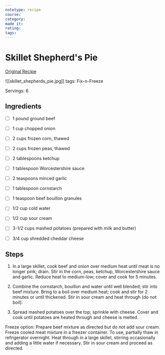 ```yaml
---
notetype: recipe
course:
category:
made it:
rating:
tags:
---
```

# Skillet Shepherd's Pie

[Original Recipe](https://www.tasteofhome.com/recipes/skillet-shepherd-s-pie)

![[skillet_shepherds_pie.jpg]]
tags: Fix-n-Freeze

Servings: 6

## Ingredients
- [ ] 1 pound ground beef- [ ] 1 cup chopped onion- [ ] 2 cups frozen corn, thawed- [ ] 2 cups frozen peas, thawed- [ ] 2 tablespoons ketchup- [ ] 1 tablespoon Worcestershire sauce- [ ] 2 teaspoons minced garlic- [ ] 1 tablespoon cornstarch- [ ] 1 teaspoon beef bouillon granules- [ ] 1/2 cup cold water- [ ] 1/2 cup sour cream- [ ] 3-1/2 cups mashed potatoes (prepared with milk and butter)- [ ] 3/4 cup shredded cheddar cheese

## Steps
1) In a large skillet, cook beef and onion over medium heat until meat is no longer pink; drain. Stir in the corn, peas, ketchup, Worcestershire sauce and garlic. Reduce heat to medium-low; cover and cook for 5 minutes.

2) Combine the cornstarch, bouillon and water until well blended; stir into beef mixture. Bring to a boil over medium heat; cook and stir for 2 minutes or until thickened. Stir in sour cream and heat through (do not boil).

3) Spread mashed potatoes over the top; sprinkle with cheese. Cover and cook until potatoes are heated through and cheese is melted.

Freeze option: Prepare beef mixture as directed but do not add sour cream. Freeze cooled meat mixture in a freezer container. To use, partially thaw in refrigerator overnight. Heat through in a large skillet, stirring occasionally and adding a little water if necessary. Stir in sour cream and proceed as directed.

